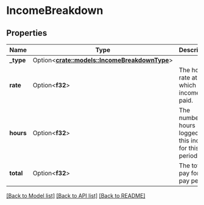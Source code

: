 # IncomeBreakdown

## Properties

Name | Type | Description | Notes
------------ | ------------- | ------------- | -------------
**_type** | Option<[**crate::models::IncomeBreakdownType**](IncomeBreakdownType.md)> |  | 
**rate** | Option<**f32**> | The hourly rate at which the income is paid. | 
**hours** | Option<**f32**> | The number of hours logged for this income for this pay period. | 
**total** | Option<**f32**> | The total pay for this pay period. | 

[[Back to Model list]](../README.md#documentation-for-models) [[Back to API list]](../README.md#documentation-for-api-endpoints) [[Back to README]](../README.md)


